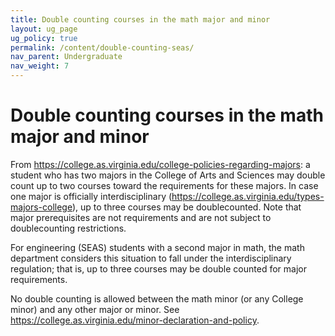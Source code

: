 ```yaml
---
title: Double counting courses in the math major and minor
layout: ug_page
ug_policy: true
permalink: /content/double-counting-seas/
nav_parent: Undergraduate
nav_weight: 7
---
```


<h1 class="mb-4">Double counting courses in the math major and minor</h1>

<p>From <a href="https://college.as.virginia.edu/college-policies-regarding-majors">https://college.as.virginia.edu/college-policies-regarding-majors</a>: a student who has two majors in the College of Arts and Sciences may double count up to two courses toward the requirements for these majors. In case one major is officially interdisciplinary (<a href="https://college.as.virginia.edu/types-majors-college">https://college.as.virginia.edu/types-majors-college</a>), up to three courses may be doublecounted. Note that major prerequisites are not requirements and are not subject to doublecounting restrictions.</p>

<p>For engineering (SEAS) students with a second major in math, the math department considers this situation to fall under the interdisciplinary regulation; that is, up to three courses may be double counted for major requirements.</p>

<p>No double counting is allowed between the math minor (or any College minor) and any other major or minor. See <a href="https://college.as.virginia.edu/minor-declaration-and-policy">https://college.as.virginia.edu/minor-declaration-and-policy</a>.</p>
